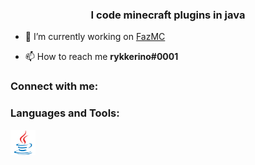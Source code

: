 <h3 align="center">I code minecraft plugins in java</h3>

- 🔭 I’m currently working on [FazMC](https://fazmc.com/)

- 📫 How to reach me **rykkerino#0001**

<h3 align="left">Connect with me:</h3>
<p align="left">
</p>

<h3 align="left">Languages and Tools:</h3>
<p align="left"> <a href="https://www.java.com" target="_blank" rel="noreferrer"> <img src="https://raw.githubusercontent.com/devicons/devicon/master/icons/java/java-original.svg" alt="java" width="40" height="40"/> </a> </p>

